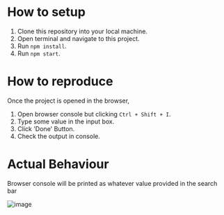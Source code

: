 
# How to setup

1. Clone this repository into your local machine.
2. Open terminal and navigate to this project.
3. Run ```npm install```.
4. Run ```npm start```.

# How to reproduce
Once the project is opened in the browser,

1. Open browser console but clicking ```Ctrl + Shift + I```.
2. Type some value in the input box.
3. Click 'Done' Button.
4. Check the output in console.

# Actual Behaviour

Browser console will be printed as whatever value provided in the search bar

![image](https://github.com/SujaiBeniksJ/stale_closure_solution/assets/55177523/272efd41-a67e-488a-866d-ed024442ed5d)
